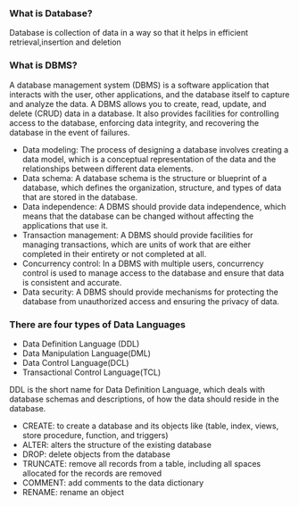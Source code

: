 

### What is Database?

Database is collection of data in a way so that it helps in efficient retrieval,insertion and deletion

### What is DBMS?

A database management system (DBMS) is a software application that interacts with the user, other applications, and the database itself to capture and analyze the data. A DBMS allows you to create, read, update, and delete (CRUD) data in a database. It also provides facilities for controlling access to the database, enforcing data integrity, and recovering the database in the event of failures.

- Data modeling: The process of designing a database involves creating a data model, which is a conceptual representation of the data and the relationships between different data elements.
- Data schema: A database schema is the structure or blueprint of a database, which defines the organization, structure, and types of data that are stored in the database.
- Data independence: A DBMS should provide data independence, which means that the database can be changed without affecting the applications that use it.
- Transaction management: A DBMS should provide facilities for managing transactions, which are units of work that are either completed in their entirety or not completed at all.
- Concurrency control: In a DBMS with multiple users, concurrency control is used to manage access to the database and ensure that data is consistent and accurate.
- Data security: A DBMS should provide mechanisms for protecting the database from unauthorized access and ensuring the privacy of data.


### There are four types of Data Languages

- Data Definition Language (DDL)
- Data Manipulation Language(DML)
- Data Control Language(DCL)
- Transactional Control Language(TCL)

DDL is the short name for Data Definition Language, which deals with database schemas and descriptions, of how the data should reside in the database.

- CREATE: to create a database and its objects like (table, index, views, store procedure, function, and triggers)
- ALTER: alters the structure of the existing database
- DROP: delete objects from the database
- TRUNCATE: remove all records from a table, including all spaces allocated for the records are removed
- COMMENT: add comments to the data dictionary
- RENAME: rename an object
